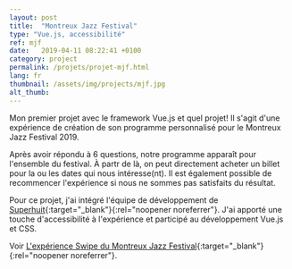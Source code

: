 ```yaml
---
layout: post
title:  "Montreux Jazz Festival"
type: "Vue.js, accessibilité"
ref: mjf
date:   2019-04-11 08:22:41 +0100
category: project
permalink: /projets/projet-mjf.html
lang: fr
thumbnail: /assets/img/projects/mjf.jpg
alt_thumb: 
---
```


Mon premier projet avec le framework Vue.js et quel projet!
Il s'agit d'une expérience de création de son programme personnalisé pour le Montreux Jazz Festival 2019.

Après avoir répondu à 6 questions, notre programme apparaît pour l'ensemble du festival. À partr de là, on peut directement acheter un billet pour la ou les dates qui nous intéresse(nt). Il est également possible de recommencer l'expérience si nous ne sommes pas satisfaits du résultat.

Pour ce projet, j'ai intégré l'équipe de développement de [Superhuit](https://superhuit.ch/ "(nouvelle fenêtre)"){:target="_blank"}{:rel="noopener noreferrer"}. J'ai apporté une touche d'accessibilité à l'expérience et participé au développement Vue.js et CSS.

Voir [L'expérience Swipe du Montreux Jazz Festival](https://mjfswipe.com/ "(nouvelle fenêtre)"){:target="_blank"}{:rel="noopener noreferrer"}.

<img src="{{ site.baseurl }}/assets/img/projects/mjf_large.jpg" alt="" 
             srcset="{{ site.baseurl }}/assets/img/projects/mjf_medium.jpg 670w,
          {{ site.baseurl }}/assets/img/projects/mjf_large.jpg 1024w"
          sizes="(min-width:671px) 1024px"/> 
